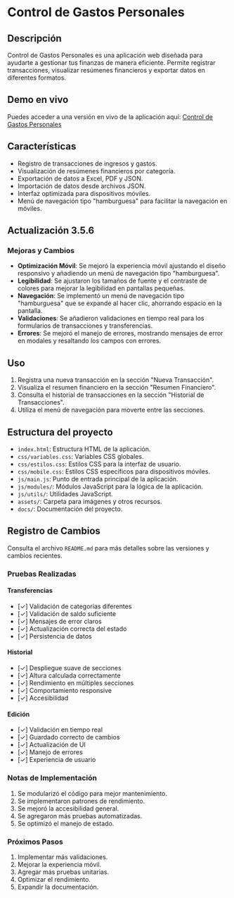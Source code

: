 # Control de Gastos Personales

## Descripción
Control de Gastos Personales es una aplicación web diseñada para ayudarte a gestionar tus finanzas de manera eficiente. Permite registrar transacciones, visualizar resúmenes financieros y exportar datos en diferentes formatos.

## Demo en vivo

Puedes acceder a una versión en vivo de la aplicación aquí: [Control de Gastos Personales](https://control-de-gastos-personales.vercel.app/)

## Características

- Registro de transacciones de ingresos y gastos.
- Visualización de resúmenes financieros por categoría.
- Exportación de datos a Excel, PDF y JSON.
- Importación de datos desde archivos JSON.
- Interfaz optimizada para dispositivos móviles.
- Menú de navegación tipo "hamburguesa" para facilitar la navegación en móviles.

## Actualización 3.5.6
### Mejoras y Cambios
- **Optimización Móvil**: Se mejoró la experiencia móvil ajustando el diseño responsivo y añadiendo un menú de navegación tipo "hamburguesa".
- **Legibilidad**: Se ajustaron los tamaños de fuente y el contraste de colores para mejorar la legibilidad en pantallas pequeñas.
- **Navegación**: Se implementó un menú de navegación tipo "hamburguesa" que se expande al hacer clic, ahorrando espacio en la pantalla.
- **Validaciones**: Se añadieron validaciones en tiempo real para los formularios de transacciones y transferencias.
- **Errores**: Se mejoró el manejo de errores, mostrando mensajes de error en modales y resaltando los campos con errores.

## Uso
1. Registra una nueva transacción en la sección "Nueva Transacción".
2. Visualiza el resumen financiero en la sección "Resumen Financiero".
3. Consulta el historial de transacciones en la sección "Historial de Transacciones".
4. Utiliza el menú de navegación para moverte entre las secciones.

## Estructura del proyecto

- `index.html`: Estructura HTML de la aplicación.
- `css/variables.css`: Variables CSS globales.
- `css/estilos.css`: Estilos CSS para la interfaz de usuario.
- `css/mobile.css`: Estilos CSS específicos para dispositivos móviles.
- `js/main.js`: Punto de entrada principal de la aplicación.
- `js/modules/`: Módulos JavaScript para la lógica de la aplicación.
- `js/utils/`: Utilidades JavaScript.
- `assets/`: Carpeta para imágenes y otros recursos.
- `docs/`: Documentación del proyecto.

## Registro de Cambios

Consulta el archivo `README.md` para más detalles sobre las versiones y cambios recientes.

### Pruebas Realizadas

#### Transferencias
- [✓] Validación de categorías diferentes
- [✓] Validación de saldo suficiente
- [✓] Mensajes de error claros
- [✓] Actualización correcta del estado
- [✓] Persistencia de datos

#### Historial
- [✓] Despliegue suave de secciones
- [✓] Altura calculada correctamente
- [✓] Rendimiento en múltiples secciones
- [✓] Comportamiento responsive
- [✓] Accesibilidad

#### Edición
- [✓] Validación en tiempo real
- [✓] Guardado correcto de cambios
- [✓] Actualización de UI
- [✓] Manejo de errores
- [✓] Experiencia de usuario

### Notas de Implementación
1. Se modularizó el código para mejor mantenimiento.
2. Se implementaron patrones de rendimiento.
3. Se mejoró la accesibilidad general.
4. Se agregaron más pruebas automatizadas.
5. Se optimizó el manejo de estado.

### Próximos Pasos
1. Implementar más validaciones.
2. Mejorar la experiencia móvil.
3. Agregar más pruebas unitarias.
4. Optimizar el rendimiento.
5. Expandir la documentación.

